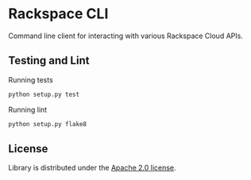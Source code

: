 # Rackspace CLI

Command line client for interacting with various Rackspace Cloud APIs.

## Testing and Lint

Running tests

```bash
python setup.py test
```

Running lint

```bash
python setup.py flake8
```

## License

Library is distributed under the [Apache 2.0 license](http://www.apache.org/licenses/LICENSE-2.0.html).
